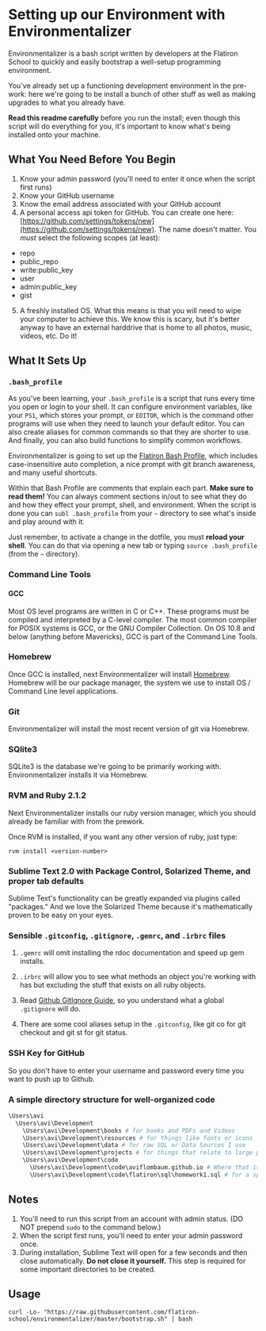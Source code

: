 # Setting up our Environment with Environmentalizer

Environmentalizer is a bash script written by developers at the Flatiron School to quickly and easily bootstrap a well-setup programming environment. 

You've already set up a functioning development environment in the pre-work: here we're going to be install a bunch of other stuff as well as making upgrades to what you already have.

**Read this readme carefully** before you run the install; even though this script will do everything for you, it's important to know what's being installed onto your machine.

## What You Need Before You Begin

1. Know your admin password (you'll need to enter it once when the script first runs)
2. Know your GitHub username
3. Know the email address associated with your GitHub account
4. A personal access api token for GitHub. You can create one here: [https://github.com/settings/tokens/new](https://github.com/settings/tokens/new). The name doesn't matter. You *must* select the following scopes (at least):
  * repo
  * public_repo
  * write:public_key
  * user
  * admin:public_key
  * gist
5. A freshly installed OS. What this means is that you will need to wipe your computer to achieve this. We know this is scary, but it's better anyway to have an external harddrive that is home to all photos, music, videos, etc. Do it!

## What It Sets Up

### `.bash_profile`

As you've been learning, your `.bash_profile` is a script that runs every time you open or login to your shell. It can configure environment variables, like your `PS1`, which stores your prompt, or `EDITOR`, which is the command other programs will use when they need to launch your default editor. You can also create aliases for common commands so that they are shorter to use. And finally, you can also build functions to simplify common workflows.

Environmentalizer is going to set up the [Flatiron Bash Profile](https://github.com/flatiron-school/dotfiles/blob/master/bash_profile), which includes case-insensitive auto completion, a nice prompt with git branch awareness, and many useful shortcuts.

Within that Bash Profile are comments that explain each part. **Make sure to read them!** You can always comment sections in/out to see what they do and how they effect your prompt, shell, and environment. When the script is done you can `subl .bash_profile` from your `~` directory to see what's inside and play around with it.

Just remember, to activate a change in the dotfile, you must **reload your shell**. You can do that via opening a new tab or typing `source .bash_profile` (from the `~` directory).
 

### Command Line Tools

#### GCC

Most OS level programs are written in C or C++. These programs must be compiled and interpreted by a C-level compiler. The most common compiler for POSIX systems is GCC, or the GNU Compiler Collection. On OS 10.8 and below (anything before Mavericks), GCC is part of the Command Line Tools.

### Homebrew

Once GCC is installed, next Environmentalizer will install [Homebrew](http://brew.sh/). Homebrew will be our package manager, the system we use to install OS / Command Line level applications.

### Git

Environmentalizer will install the most recent version of git via Homebrew.

### SQlite3

SQLite3 is the database we're going to be primarily working with. Environmentalizer installs it via Homebrew.

### RVM and Ruby 2.1.2

Next Environmentalizer installs our ruby version manager, which you should already be familiar with from the prework.

Once RVM is installed, if you want any other version of ruby, just type:

`rvm install <version-number>`

### Sublime Text 2.0 with Package Control, Solarized Theme, and proper tab defaults

Sublime Text's functionality can be greatly expanded via plugins called "packages." And we love the Solarized Theme because it's mathematically proven to be easy on your eyes.

### Sensible `.gitconfig`, `.gitignore`, `.gemrc`, and `.irbrc` files

1. `.gemrc` will omit installing the rdoc documentation and speed up gem installs.

2. `.irbrc` will allow you to see what methods an object you're working with has but excluding the stuff that exists on all ruby objects.

3. Read [Github GitIgnore Guide](https://help.github.com/articles/ignoring-files), so you understand what a global `.gitignore` will do.

4. There are some cool aliases setup in the `.gitconfig`, like git co for git checkout and git st for git status.

### SSH Key for GitHub 

So you don't have to enter your username and password every time you want to push up to Github.

### A simple directory structure for well-organized code

```bash
\Users\avi
  \Users\avi\Development
    \Users\avi\Development\books # for books and PDFs and Videos
    \Users\avi\Development\resources # for things like fonts or icons
    \Users\avi\Development\data # for raw SQL or Data Sources I use
    \Users\avi\Development\projects # for things that relate to large projects but aren't code
    \Users\avi\Development\code
      \Users\avi\Development\code\aviflombaum.github.io # Where that is a code project.
      \Users\avi\Development\code\flatiron\sql\homework1.sql # for a specific assignment in flatiron sql unit.
```

## Notes

1. You'll need to run this script from an account with admin status. (DO NOT prepend `sudo` to the command below.)
2. When the script first runs, you'll need to enter your admin password once.
3. During installation, Sublime Text will open for a few seconds and then close automatically. **Do not close it yourself.** This step is required for some important directories to be created.

## Usage

`curl -Lo- "https://raw.githubusercontent.com/flatiron-school/environmentalizer/master/bootstrap.sh" | bash`
